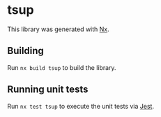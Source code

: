 # tsup

This library was generated with [Nx](https://nx.dev).

## Building

Run `nx build tsup` to build the library.

## Running unit tests

Run `nx test tsup` to execute the unit tests via [Jest](https://jestjs.io).
